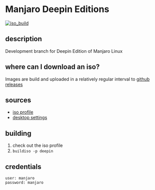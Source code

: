 # Manjaro Deepin Editions
[![iso_build](https://github.com/manjaro-deepin/download/workflows/iso_build/badge.svg)](https://github.com/manjaro-deepin/download/actions)

## description

Development branch for Deepin Edition of Manjaro Linux

## where can I download an iso?

Images are build and uploaded in a relatively regular interval to [github releases](https://github.com/manjaro-deepin/download/releases)

## sources

- [iso profile](https://github.com/manjaro-deepin/iso-profiles/tree/master/community/deepin)
- [desktop settings](https://gitlab.manjaro.org/profiles-and-settings/desktop-settings/-/tree/master/community/deepin/skel)

## building

1. check out the iso profile
2. `buildiso -p deepin`

## credentials

```
user: manjaro
password: manjaro
```
